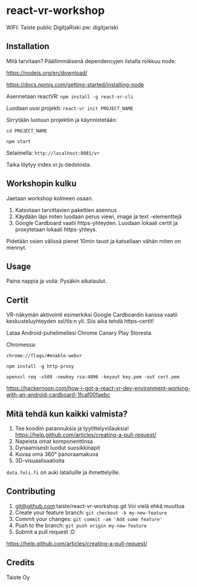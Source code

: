 # react-vr-workshop

WIFI: Taiste public DigitjaRiski
pw: digitjariski

## Installation

Mitä tarvitaan?
Päällimmäisenä dependencyjen listalla roikkuu node:

https://nodejs.org/en/download/

https://docs.npmjs.com/getting-started/installing-node

Asennetaan reactVR:
`npm install -g react-vr-cli`

Luodaan uusi projekti:
`react-vr init PROJECT_NAME`


Sirrytään luotuun projektiin ja käynnistetään:

`cd PROJECT_NAME`

`npm start`

Selaimella:
`http://localhost:8081/vr`

Taika löytyy index.vr.js-tiedstosta.

## Workshopin kulku

Jaetaan workshop kolmeen osaan.

1. Katsotaan tarvittavien pakettien asennus
2. Käydään läpi miten luodaan perus viewi, image ja text -elementtejä
3. Google Cardboard vaatii https-yhteyden. Luodaan lokaali certit ja proxytetaan lokaali https-yhteys.

Pidetään osien välissä pienet 10min tauot ja katsellaan vähän miten on mennyt.

## Usage

Paina nappia ja voilá: Pysäkin aikataulut.

## Certit

VR-näkymän aktivointi esimerkiksi Google Cardboardin kanssa vaatii keskusteluyhteyden ssl/tls:n yli. Siis aika tehdä https-certit!

Lataa Android-puhelimellesi Chrome Canary Play Storesta.

Chromessa:

`chrome://flags/#enable-webvr`

`npm install -g http-proxy`

`openssl req -x509 -newkey rsa:4096 -keyout key.pem -out cert.pem`

https://hackernoon.com/how-i-got-a-react-vr-dev-environment-working-with-an-android-cardboard-1fcaf00faebc

## Mitä tehdä kun kaikki valmista?

1. Tee koodiin parannuksia ja tyylittelyviilauksia! https://help.github.com/articles/creating-a-pull-request/
2. Napeista omat komponenttinsa
3. Dynaamisesti luodut suosikkinapit
4. Kuvaa oma 360° panoraamakuva
5. 3D-visuaalisaatioita

`data.foli.fi` on auki latailuille ja ihmettelyille.

## Contributing

1. git@github.com:taiste/react-vr-workshop.git Voi vielä ehkä muuttua
2. Create your feature branch: `git checkout -b my-new-feature`
3. Commit your changes: `git commit -am 'Add some feature'`
4. Push to the branch: `git push origin my-new-feature`
5. Submit a pull request :D

https://help.github.com/articles/creating-a-pull-request/

## Credits

Taiste Oy

